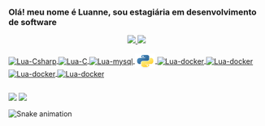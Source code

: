 ### Olá! meu nome é Luanne, sou estagiária em desenvolvimento de software

<div align="center">
  <a href="https://github.com/LuanneZati">
  <img height="150em" src="https://github-readme-stats.vercel.app/api?username=LuanneZati&show_icons=true&theme=dracula&include_all_commits=true&count_private=true"/>
  <img height="150em" src="https://github-readme-stats.vercel.app/api/top-langs/?username=LuanneZati&layout=compact&langs_count=7&theme=dracula"/>
</div>
<div style="display: inline_block"><br>
  <img align="center" alt="Lua-Csharp" height="30" width="40" src="https://cdn.jsdelivr.net/gh/devicons/devicon/icons/csharp/csharp-original.svg">
  <img align="center" alt="Lua-C" height="30" width="40" src="https://cdn.jsdelivr.net/gh/devicons/devicon/icons/c/c-original.svg">
  <img align="center" alt="Lua-mysql" height="30" width="40" src="https://cdn.jsdelivr.net/gh/devicons/devicon/icons/mysql/mysql-plain.svg">
  <img align="center" alt="Lua-Python" height="30" width="40" src="https://raw.githubusercontent.com/devicons/devicon/master/icons/python/python-original.svg">
  <img align="center" alt="Lua-docker" height="40" width="50" src="https://cdn.jsdelivr.net/gh/devicons/devicon/icons/docker/docker-original-wordmark.svg">
  <img align="center" alt="Lua-docker" height="40" width="50" src="https://cdn.jsdelivr.net/gh/devicons/devicon/icons/grafana/grafana-original-wordmark.svg">
  <img align="center" alt="Lua-docker" height="30" width="40" src="https://cdn.jsdelivr.net/gh/devicons/devicon/icons/linux/linux-original.svg">
  <img align="center" alt="Lua-docker" height="30" width="40" src="https://cdn.jsdelivr.net/gh/devicons/devicon/icons/postgresql/postgresql-original.svg">
  
</div>
  
  ##
 
<div> 
  <a href = "mailto:luanezattilima@hotmail.com"><img src="https://img.shields.io/badge/-Email-%23333?style=for-the-badge&logo=gmail&logoColor=white" target="_blank"></a>
  <a href="https://www.linkedin.com/in/luanne-lima-40aa621b9/" target="_blank"><img src="https://img.shields.io/badge/-LinkedIn-%230077B5?style=for-the-badge&logo=linkedin&logoColor=white" target="_blank"></a> 
 
  ![Snake animation](https://github.com/LuanneZati/LuanneZati/blob/output/github-contribution-grid-snake.svg)
 
</div>
